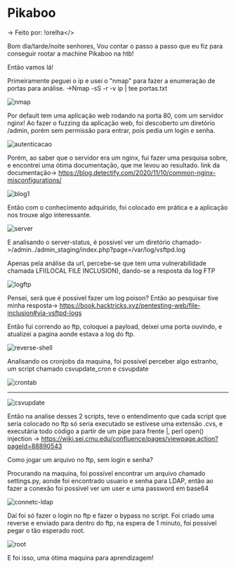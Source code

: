 # Pikaboo

-> Feito por: !orelha</>

Bom dia/tarde/noite senhores, Vou contar o passo a passo que eu fiz para conseguir rootar a machine Pikaboo na htb!

Então vamos lá!

Primeiramente peguei o ip e usei o "nmap" para fazer a enumeração de portas para análise.
->Nmap -sS -r -v ip | tee portas.txt

![nmap](https://user-images.githubusercontent.com/69881757/126920418-dd42e07b-921a-4f9c-a62d-8bdef68bd8fd.png)

Por default tem uma aplicação web rodando na porta 80, com um servidor nginx!
Ao fazer o fuzzing da aplicação web, foi descoberto um diretório /admin, porém sem permissão para entrar, pois pedia um login e senha.

![autenticacao](https://user-images.githubusercontent.com/69881757/126920742-cf091c48-fa70-4705-9bf8-856b4cdb7e67.png)

Porém, ao saber que o servidor era um nginx, fui fazer uma pesquisa sobre, e encontrei uma ótima documentação, que me levou ao resultado.
link da documentação-> https://blog.detectify.com/2020/11/10/common-nginx-misconfigurations/

![blog1](https://user-images.githubusercontent.com/69881757/126920825-6eb3263a-f32a-487b-9fae-946ec062d012.png)

Então com o conhecimento adquirido, foi colocado em prática e a aplicação nos trouxe algo interessante.

![server](https://user-images.githubusercontent.com/69881757/126920887-f2509d43-db4e-4adc-90c0-1f7986af3b8f.png)


E analisando o server-status, é possivel ver um diretório chamado->/admin../admin_staging/index.php?page=/var/log/vsftpd.log

Apenas pela análise da url, percebe-se que tem uma vulnerabilidade chamada LFI(LOCAL FILE INCLUSION), dando-se a resposta da log FTP

![logftp](https://user-images.githubusercontent.com/69881757/126921208-468e074a-9ef6-4162-9800-55f390cfea42.png)

Pensei, será que é possivel fazer um log poison? 
Então ao pesquisar tive minha resposta-> https://book.hacktricks.xyz/pentesting-web/file-inclusion#via-vsftpd-logs

Então fui correndo ao ftp, coloquei a payload, deixei uma porta ouvindo, e atualizei a pagina aonde estava a log do ftp.

![reverse-shell](https://user-images.githubusercontent.com/69881757/126921323-883b5af3-24ba-4670-8586-3af971585ae7.png)

Analisando os cronjobs da maquina, foi possivel perceber algo estranho, um script chamado csvupdate_cron e  csvupdate

![crontab](https://user-images.githubusercontent.com/69881757/126922051-201f9090-9978-42d6-8300-2e0ddf0fca0b.png)

---

![csvupdate](https://user-images.githubusercontent.com/69881757/126922105-db8f9ae8-3781-477e-8ce5-21f3e03c684e.png)

Então na analise desses 2 scripts, teve o entendimento que cada script que seria colocado no ftp só seria executado se estivese uma
extensão .cvs, e executária todo código a partir de um pipe para frente |,  perl open() injection
-> https://wiki.sei.cmu.edu/confluence/pages/viewpage.action?pageId=88890543

Como jogar um arquivo no ftp, sem login e senha?

Procurando na maquina, foi possível encontrar um arquivo chamado settings.py, aonde foi encontrado usuario e senha para LDAP, então ao fazer a conexão
foi possivel ver um user e uma password em base64

![connetc-ldap](https://user-images.githubusercontent.com/69881757/126922431-9181e04b-0f6e-41a9-b5cf-3c4306ff9e9b.png)

Daí foi só fazer o login no ftp e fazer o bypass no script.
Foi criado uma reverse e enviado para dentro do ftp, na espera de 1 minuto, foi possivel pegar o tão esperado root.

![root](https://user-images.githubusercontent.com/69881757/126922543-2e3a734e-51e0-403d-b63b-611a745cdc97.png)

E foi isso, uma ótima maquina para aprendizagem!

